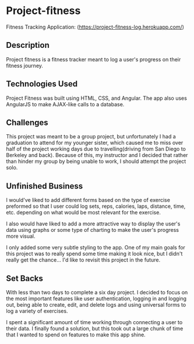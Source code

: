 # Project-fitness

Fitness Tracking Application: (https://project-fitness-log.herokuapp.com/)

## Description

Project fitness is a fitness tracker meant to log a user's progress on their fitness journey.

## Technologies Used

Project Fitness was built using HTML, CSS, and Angular. The app also uses AngularJS to make AJAX-like calls to a database.

## Challenges

This project was meant to be a group project, but unfortunately I had a graduation to attend for my younger sister, which caused me to miss over half of the project working days due to travelling(driving from San Diego to Berkeley and back). Because of this, my instructor and I decided that rather than hinder my group by being unable to work, I should attempt the project solo.

## Unfinished Business

I would've liked to add different forms based on the type of exercise preformed so that I user could log sets, reps, calories, laps, distance, time, etc. depending on what would be most relevant for the exercise.

I also would have liked to add a more attractive way to display the user's data using graphs or some type of charting to make the user's progress more visual.

I only added some very subtle styling to the app. One of my main goals for this project was to really spend some time making it look nice, but I didn't really get the chance... I'd like to revisit this project in the future.

## Set Backs

With less than two days to complete a six day project. I decided to focus on the most important features like user authentication, logging in and logging out, being able to create, edit, and delete logs and using universal forms to log a variety of exercises.

I spent a significant amount of time working through connecting a user to their data. I finally found a solution, but this took out a large chunk of time that I wanted to spend on features to make this app shine.

